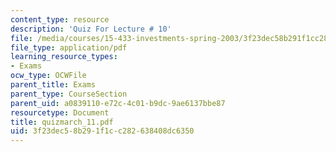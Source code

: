 ```yaml
---
content_type: resource
description: 'Quiz For Lecture # 10'
file: /media/courses/15-433-investments-spring-2003/3f23dec58b291f1cc282638408dc6350_quizmarch_11.pdf
file_type: application/pdf
learning_resource_types:
- Exams
ocw_type: OCWFile
parent_title: Exams
parent_type: CourseSection
parent_uid: a0839110-e72c-4c01-b9dc-9ae6137bbe87
resourcetype: Document
title: quizmarch_11.pdf
uid: 3f23dec5-8b29-1f1c-c282-638408dc6350
---
```

